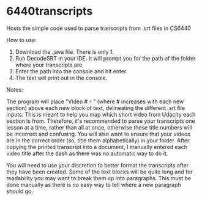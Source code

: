 # 6440transcripts
Hosts the simple code used to parse transcripts from .srt files in CS6440

How to use:

1. Download the .java file.  There is only 1.
2. Run DecodeSRT in your IDE.  It will prompt you for the path of the folder where your transcripts are.
3. Enter the path into the console and hit enter.
4. The text will print out in the console.  

Notes:

The program will place "Video # - " (where # increases with each new section) above each new block of text, delineating the different .srt file inputs.  This is meant to help you map which short video from Udacity each section is from.  Therefore, it's recommended to parse your transcripts one lesson at a time, rather than all at once, otherwise these title numbers will be incorrect and confusing.  You will also want to ensure that your videos are in the correct order (so, title them alphabetically) in your folder.  After copying the printed transcript into a document, I manually entered each video title after the dash as there was no automatic way to do it.   

You will need to use your discretion to better format the transcripts after they have been created.  Some of the text blocks will be quite long and for readability you may want to break them up into paragraphs.  This must be done manually as there is no easy way to tell where a new paragraph should go.  
